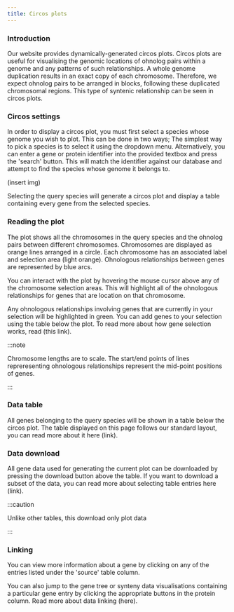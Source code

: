 ```yaml
---
title: Circos plots
---
```


### Introduction

Our website provides dynamically-generated circos plots. Circos plots are useful for visualising the genomic locations of ohnolog pairs within a genome and any patterns of such relationships. A whole genome duplication results in an exact copy of each chromosome. Therefore, we expect ohnolog pairs to be arranged in blocks, following these duplicated chromosomal regions. This type of syntenic relationship can be seen in circos plots.

### Circos settings

In order to display a circos plot, you must first select a species whose genome you wish to plot. This can be done in two ways; The simplest way to pick a species is to select it using the dropdown menu. Alternatively, you can enter a gene or protein identifier into the provided textbox and press the 'search' button. This will match the identifier against our database and attempt to find the species whose genome it belongs to.

(insert img)

Selecting the query species will generate a circos plot and display a table containing every gene from the selected species.

### Reading the plot

The plot shows all the chromosomes in the query species and the ohnolog pairs between different chromosomes. Chromosomes are displayed as orange lines arranged in a circle. Each chromosome has an associated label and selection area (light orange). Ohnologous relationships between genes are represented by blue arcs.

You can interact with the plot by hovering the mouse cursor above any of the chromosome selection areas. This will highlight all of the ohnologous relationships for genes that are location on that chromosome.

Any ohnologous relationships involving genes that are currently in your selection will be highlighted in green. You can add genes to your selection using the table below the plot. To read more about how gene selection works, read (this link).

:::note

Chromosome lengths are to scale. The start/end points of lines repreresenting ohnologous relationships represent the mid-point positions of genes.

:::

### Data table

All genes belonging to the query species will be shown in a table below the circos plot. The table displayed on this page follows our standard layout, you can read more about it here (link).

### Data download

All gene data used for generating the current plot can be downloaded by pressing the download button above the table. If you want to download a subset of the data, you can read more about selecting table entries here (link).

:::caution

Unlike other tables, this download only plot data

:::

### Linking

You can view more information about a gene by clicking on any of the entries listed under the 'source' table column.

You can also jump to the gene tree or synteny data visualisations containing a particular gene entry by clicking the appropriate buttons in the protein column. Read more about data linking (here).
